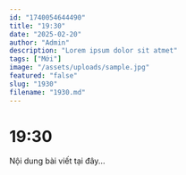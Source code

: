 ```yaml
---
id: "1740054644490"
title: "19:30"
date: "2025-02-20"
author: "Admin"
description: "Lorem ipsum dolor sit atmet"
tags: ["Mới"]
image: "/assets/uploads/sample.jpg"
featured: "false"
slug: "1930"
filename: "1930.md"
---
```

# 19:30

Nội dung bài viết tại đây...